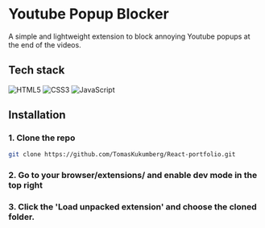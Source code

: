 # Youtube Popup Blocker
A simple and lightweight extension to block annoying Youtube popups at the end of the videos.


## Tech stack
![HTML5](https://img.shields.io/badge/html5-%23E34F26.svg?style=for-the-badge&logo=html5&logoColor=white)
![CSS3](https://img.shields.io/badge/css3-%231572B6.svg?style=for-the-badge&logo=css3&logoColor=white)
![JavaScript](https://img.shields.io/badge/javascript-%23323330.svg?style=for-the-badge&logo=javascript&logoColor=%23F7DF1E)

## Installation
### 1. Clone the repo
```bash
git clone https://github.com/TomasKukumberg/React-portfolio.git
```
### 2. Go to your browser/extensions/ and enable dev mode in the top right
### 3. Click the 'Load unpacked extension' and choose the cloned folder.
